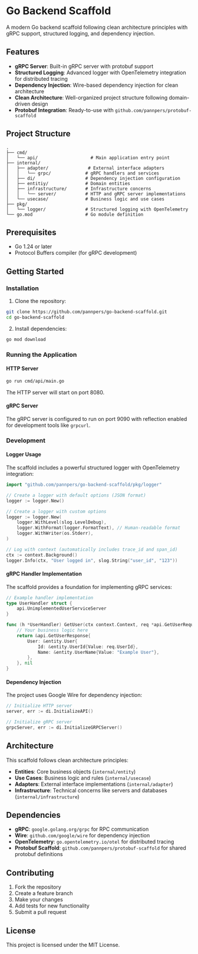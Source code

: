 # Go Backend Scaffold

A modern Go backend scaffold following clean architecture principles with gRPC support, structured logging, and dependency injection.

## Features

- **gRPC Server**: Built-in gRPC server with protobuf support
- **Structured Logging**: Advanced logger with OpenTelemetry integration for distributed tracing
- **Dependency Injection**: Wire-based dependency injection for clean architecture
- **Clean Architecture**: Well-organized project structure following domain-driven design
- **Protobuf Integration**: Ready-to-use with `github.com/pannpers/protobuf-scaffold`

## Project Structure

```
.
├── cmd/
│   └── api/                    # Main application entry point
├── internal/
│   ├── adapter/               # External interface adapters
│   │   └── grpc/             # gRPC handlers and services
│   ├── di/                   # Dependency injection configuration
│   ├── entitiy/              # Domain entities
│   ├── infrastructure/       # Infrastructure concerns
│   │   └── server/           # HTTP and gRPC server implementations
│   └── usecase/              # Business logic and use cases
├── pkg/
│   └── logger/               # Structured logging with OpenTelemetry
└── go.mod                    # Go module definition
```

## Prerequisites

- Go 1.24 or later
- Protocol Buffers compiler (for gRPC development)

## Getting Started

### Installation

1. Clone the repository:

```bash
git clone https://github.com/pannpers/go-backend-scaffold.git
cd go-backend-scaffold
```

2. Install dependencies:

```bash
go mod download
```

### Running the Application

#### HTTP Server

```bash
go run cmd/api/main.go
```

The HTTP server will start on port 8080.

#### gRPC Server

The gRPC server is configured to run on port 9090 with reflection enabled for development tools like `grpcurl`.

### Development

#### Logger Usage

The scaffold includes a powerful structured logger with OpenTelemetry integration:

```go
import "github.com/pannpers/go-backend-scaffold/pkg/logger"

// Create a logger with default options (JSON format)
logger := logger.New()

// Create a logger with custom options
logger := logger.New(
    logger.WithLevel(slog.LevelDebug),
    logger.WithFormat(logger.FormatText), // Human-readable format
    logger.WithWriter(os.Stderr),
)

// Log with context (automatically includes trace_id and span_id)
ctx := context.Background()
logger.Info(ctx, "User logged in", slog.String("user_id", "123"))
```

#### gRPC Handler Implementation

The scaffold provides a foundation for implementing gRPC services:

```go
// Example handler implementation
type UserHandler struct {
    api.UnimplementedUserServiceServer
}

func (h *UserHandler) GetUser(ctx context.Context, req *api.GetUserRequest) (*api.GetUserResponse, error) {
    // Your business logic here
    return &api.GetUserResponse{
        User: &entity.User{
            Id: &entity.UserId{Value: req.UserId},
            Name: &entity.UserName{Value: "Example User"},
        },
    }, nil
}
```

#### Dependency Injection

The project uses Google Wire for dependency injection:

```go
// Initialize HTTP server
server, err := di.InitializeAPI()

// Initialize gRPC server
grpcServer, err := di.InitializeGRPCServer()
```

## Architecture

This scaffold follows clean architecture principles:

- **Entities**: Core business objects (`internal/entity`)
- **Use Cases**: Business logic and rules (`internal/usecase`)
- **Adapters**: External interface implementations (`internal/adapter`)
- **Infrastructure**: Technical concerns like servers and databases (`internal/infrastructure`)

## Dependencies

- **gRPC**: `google.golang.org/grpc` for RPC communication
- **Wire**: `github.com/google/wire` for dependency injection
- **OpenTelemetry**: `go.opentelemetry.io/otel` for distributed tracing
- **Protobuf Scaffold**: `github.com/pannpers/protobuf-scaffold` for shared protobuf definitions

## Contributing

1. Fork the repository
2. Create a feature branch
3. Make your changes
4. Add tests for new functionality
5. Submit a pull request

## License

This project is licensed under the MIT License.
